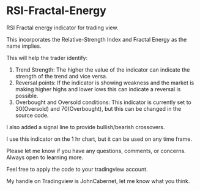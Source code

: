 # RSI-Fractal-Energy
RSI Fractal energy indicator for trading view. 

This incorporates the Relative-Strength Index and Fractal Energy as the name implies.

This will help the trader identify:
1. Trend Strength: The higher the value of the indicator can indicate the strength of the trend and vice versa.
2. Reversal points: If the indicator is showing weakness and the market is making higher highs and lower lows this can indicate a reversal is possible.
3. Overbought and Oversold conditions: This indicator is currently set to 30(Oversold) and 70(Overbought), but this can be changed in the source code.

I also added a signal line to provide bullish/bearish crossovers.

I use this indicator on the 1 hr chart, but it can be used on any time frame.

Please let me know if you have any questions, comments, or concerns. Always open to learning more.

Feel free to apply the code to your tradingview account. 

My handle on Tradingview is JohnCabernet, let me know what you think. 
